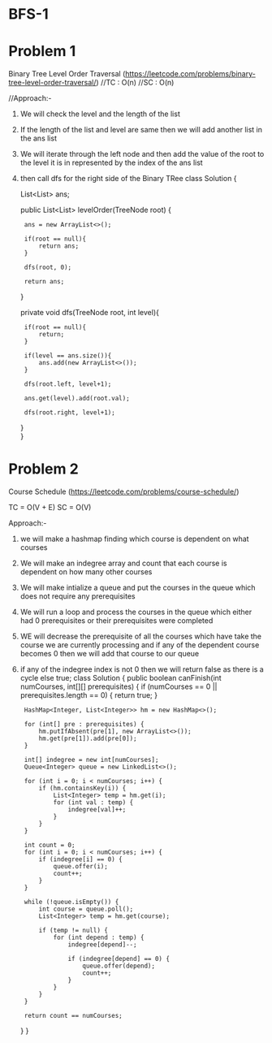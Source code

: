# BFS-1
# Problem 1
Binary Tree Level Order Traversal (https://leetcode.com/problems/binary-tree-level-order-traversal/)
//TC : O(n)
//SC : O(n)

//Approach:-
1. We will check the level and the length of the list
2. If the length of the list and level are same then we will add another list in the ans list
3. We will iterate through the left node and then add the value of the root to the level it is in represented by the index of the ans list
4. then call dfs for the right side of the Binary TRee
class Solution {

    List<List<Integer>> ans;

    public List<List<Integer>> levelOrder(TreeNode root) {

        ans = new ArrayList<>();

        if(root == null){
            return ans;
        }

        dfs(root, 0);

        return ans;
    }

    private void dfs(TreeNode root, int level){

        if(root == null){
            return;
        }

        if(level == ans.size()){
            ans.add(new ArrayList<>());
        }

        dfs(root.left, level+1);

        ans.get(level).add(root.val);

        dfs(root.right, level+1);
    }    
}

# Problem 2
Course Schedule (https://leetcode.com/problems/course-schedule/)

TC = O(V + E)
SC = O(V)

Approach:-
1. we will make a hashmap finding which course is dependent on what courses 
2. We will make an indegree array and count that each course is dependent on how many other courses
3. We will make intialize a queue and put the courses in the queue which does not require any prerequisites
4. We will run a loop and process the courses in the queue which either had 0 prerequisites or their prerequisites were completed 
5. WE will decrease the prerequisite of all the courses which have take the course we are currently processing and if any of the dependent course becomes 0 then we will add that course to our queue
6. if any of the indegree index is not 0 then we will return false as there is a cycle else true;
class Solution {
    public boolean canFinish(int numCourses, int[][] prerequisites) {
        if (numCourses == 0 || prerequisites.length == 0) {
            return true;
        }

        HashMap<Integer, List<Integer>> hm = new HashMap<>();

        for (int[] pre : prerequisites) {
            hm.putIfAbsent(pre[1], new ArrayList<>());
            hm.get(pre[1]).add(pre[0]);
        }

        int[] indegree = new int[numCourses];
        Queue<Integer> queue = new LinkedList<>();

        for (int i = 0; i < numCourses; i++) {
            if (hm.containsKey(i)) {
                List<Integer> temp = hm.get(i);
                for (int val : temp) {
                    indegree[val]++;
                }
            }
        }

        int count = 0;
        for (int i = 0; i < numCourses; i++) {
            if (indegree[i] == 0) {
                queue.offer(i);
                count++;
            }
        }

        while (!queue.isEmpty()) {
            int course = queue.poll();
            List<Integer> temp = hm.get(course);

            if (temp != null) {
                for (int depend : temp) {
                    indegree[depend]--;

                    if (indegree[depend] == 0) {
                        queue.offer(depend);
                        count++;
                    }
                }
            }
        }

        return count == numCourses;
    }
}